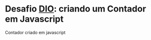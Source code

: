 # Desafio [DIO](https://www.dio.me/): criando um Contador em Javascript 
Contador criado em javascript 
